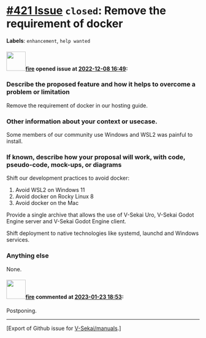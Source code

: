 # [\#421 Issue](https://github.com/V-Sekai/manuals/issues/421) `closed`: Remove the requirement of docker
**Labels**: `enhancement`, `help wanted`


#### <img src="https://avatars.githubusercontent.com/u/32321?u=c2e06a3d2b49a467aa907e54aa259516440267cc&v=4" width="50">[fire](https://github.com/fire) opened issue at [2022-12-08 16:49](https://github.com/V-Sekai/manuals/issues/421):

### Describe the proposed feature and how it helps to overcome a problem or limitation

Remove the requirement of docker in our hosting guide.

### Other information about your context or usecase.

Some members of our community use Windows and WSL2 was painful to install.

### If known, describe how your proposal will work, with code, pseudo-code, mock-ups, or diagrams

Shift our development practices to avoid docker:

1. Avoid WSL2 on Windows 11
2. Avoid docker on Rocky Linux 8
3. Avoid docker on the Mac

Provide a single archive that allows the use of V-Sekai Uro, V-Sekai Godot Engine server and V-Sekai Godot Engine client.

Shift deployment to native technologies like systemd, launchd and Windows services.

### Anything else

None.

#### <img src="https://avatars.githubusercontent.com/u/32321?u=c2e06a3d2b49a467aa907e54aa259516440267cc&v=4" width="50">[fire](https://github.com/fire) commented at [2023-01-23 18:53](https://github.com/V-Sekai/manuals/issues/421#issuecomment-1400820769):

Postponing.


-------------------------------------------------------------------------------



[Export of Github issue for [V-Sekai/manuals](https://github.com/V-Sekai/manuals).]
